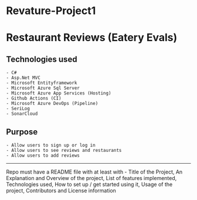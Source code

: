 # Revature-Project1
# Restaurant Reviews (Eatery Evals)
## Technologies used
	- C#
	- Asp.Net MVC
	- Microsoft Entityframework
	- Microsoft Azure Sql Server
	- Microsoft Azure App Services (Hosting)
	- Github Actions (CI)
	- Microsoft Azure DevOps (Pipeline)
	- SeriLog
	- SonarCloud

## Purpose
	- Allow users to sign up or log in
	- Allow users to see reviews and restaurants
	- Allow users to add reviews



-----------------------------------------
Repo must have a README file with at least with - Title of the Project, An Explanation and Overview of the project, List of features implemented, Technologies used, How to set up / get started using it, Usage of the project, Contributors and License information
